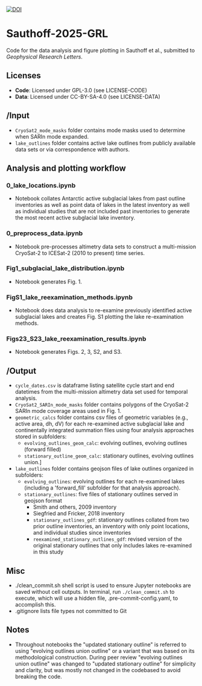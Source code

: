 [![DOI](https://zenodo.org/badge/DOI/10.5281/zenodo.15758712.svg)](https://doi.org/10.5281/zenodo.15758712)

# Sauthoff-2025-GRL
Code for the data analysis and figure plotting in Sauthoff et al., submitted to _Geophysical Research Letters_. 

## Licenses
- **Code**: Licensed under GPL-3.0 (see LICENSE-CODE)
- **Data**: Licensed under CC-BY-SA-4.0 (see LICENSE-DATA)

## /Input
* `CryoSat2_mode_masks` folder contains mode masks used to determine when SARIn mode expanded.
* `lake_outlines` folder contains active lake outlines from publicly available data sets or via correspondence with authors.

## Analysis and plotting workflow

### 0_lake_locations.ipynb
* Notebook collates Antarctic active subglacial lakes from past outline inventories as well as point data of lakes in the latest inventory as well as individual studies that are not included past inventories to generate the most recent active subglacial lake inventory.

### 0_preprocess_data.ipynb
* Notebook pre-processes altimetry data sets to construct a multi-mission CryoSat-2 to ICESat-2 (2010 to present) time series.

### Fig1_subglacial_lake_distribution.ipynb
* Notebook generates Fig. 1.

### FigS1_lake_reexamination_methods.ipynb
* Notebook does data analysis to re-examine previously identified active subglacial lakes and creates Fig. S1 plotting the lake re-examination methods.

### Figs23_S23_lake_reexamination_results.ipynb
* Notebook generates Figs. 2, 3, S2, and S3.

## /Output
* `cycle_dates.csv` is dataframe listing satellite cycle start and end datetimes from the multi-mission altimetry data set used for temporal analysis.
* `CryoSat2_SARIn_mode_masks` folder contains polygons of the CryoSat-2 SARIn mode coverage areas used in Fig. 1.
* `geometric_calcs` folder contains csv files of geometric variables (e.g., active area, dh, dV) for each re-examined active subglacial lake and continentally integrated summation files using four analysis approaches stored in subfolders:
    * `evolving_outlines_geom_calc`: evolving outlines, evolving outlines (forward filled)
    * `stationary_outline_geom_calc`: stationary outlines, evolving outlines union.]
* `lake_outlines` folder contains geojson files of lake outlines organized in subfolders:
    * `evolving_outlines`: evolving outlines for each re-examined lakes (including a 'forward_fill' subfolder for that analysis approach).
    * `stationary_outlines`: five files of stationary outlines served in geojson format
        * Smith and others, 2009 inventory
        * Siegfried and Fricker, 2018 inventory
        * `stationary_outlines_gdf`: stationary outlines collated from two prior outline inventories, an inventory with only point locations, and individual studies since inventories 
        * `reexamined_stationary_outlines_gdf`: revised version of the original stationary outlines that only includes lakes re-examined in this study

## Misc
* ./clean_commit.sh shell script is used to ensure Jupyter notebooks are saved without cell outputs. In terminal, run `./clean_commit.sh` to execute, which will use a hidden file, .pre-commit-config.yaml, to accomplish this.
* .gitignore lists file types not committed to Git

## Notes
* Throughout notebooks the "updated stationary outline" is referred to using "evolving outlines union outline" or a variant that was based on its methodological construction. During peer review "evolving outlines union outline" was changed to "updated stationary outline" for simplicity and clarity, but was mostly not changed in the codebased to avoid breaking the code.
